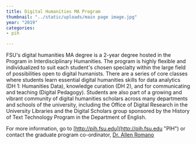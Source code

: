 ```yaml
---
title: Digital Humanities MA Program
thumbnail: "../static/uploads/main page image.jpg"
year: "2019"
categories:
- pih

---
```

FSU's digital humanities MA degree is a 2-year degree hosted in the Program in Interdisciplinary Humanities. The program is highly flexible and individualized to suit each student's chosen specialty within the large field of possibilities open to digital humanists. There are a series of core classes where students learn essential digital humanities skills for data analytics (DH 1: Humanities Data), knowledge curation (DH 2), and for communicating and teaching (Digital Pedagogy). Students are also part of a growing and vibrant community of digital humanities scholars across many departments and schools of the university, including the Office of Digital Research in the University Libraries and the Digital Scholars group sponsored by the History of Text Technology Program in the Department of English.

For more information, go to [http://pih.fsu.edu](http://pih.fsu.edu "PIH") or contact the graduate program co-ordinator, [Dr. Allen Romano](http://pih.fsu.edu/person/allen-romano "Allen Romano")